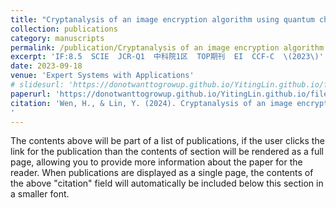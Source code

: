 ```yaml
---
title: "Cryptanalysis of an image encryption algorithm using quantum chaotic map and DNA coding"
collection: publications
category: manuscripts
permalink: /publication/Cryptanalysis of an image encryption algorithm using quantum chaotic map and DNA coding
excerpt: 'IF:8.5  SCIE  JCR-Q1  中科院1区  TOP期刊  EI  CCF-C  \(2023\)'
date: 2023-09-18
venue: 'Expert Systems with Applications'
# slidesurl: 'https://donotwanttogrowup.github.io/YitingLin.github.io/files/slides1.pdf'
paperurl: 'https://donotwanttogrowup.github.io/YitingLin.github.io/files/Cryptanalysis of an image encryption algorithm using quantum chaotic map and DNA coding.pdf'
citation: 'Wen, H., & Lin, Y. (2024). Cryptanalysis of an image encryption algorithm using quantum chaotic map and DNA coding. In Expert Systems with Applications (Vol. 237, p. 121514). Elsevier BV. https://doi.org/10.1016/j.eswa.2023.121514
'
---
```


The contents above will be part of a list of publications, if the user clicks the link for the publication than the contents of section will be rendered as a full page, allowing you to provide more information about the paper for the reader. When publications are displayed as a single page, the contents of the above "citation" field will automatically be included below this section in a smaller font.